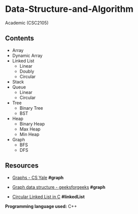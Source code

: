 # Data-Structure-and-Algorithm

Academic (CSC2105)

## Contents

  - Array
  - Dynamic Array
  - Linked List
    - Linear
    - Doubly
    - Circular
  - Stack
  - Queue
    - Linear
    - Circular
  - Tree
    - Binary Tree
    - BST
  - Heap
    - Binary Heap
    - Max Heap
    - Min Heap
  - Graph
    - BFS
    - DFS


## Resources


  - [Graphs - CS Yale](http://www.cs.yale.edu/homes/aspnes/pinewiki/C(2f)Graphs.html) **#graph**

  - [Graph data structure - geeksforgeeks](http://www.geeksforgeeks.org/graph-and-its-representations/) **#graph**

  - [Circular Linked List in C](http://www.thelearningpoint.net/computer-science/data-structures-circular-linked-list--with-c-program-source-code) **#linkedList**

**Programming language used:** C++
